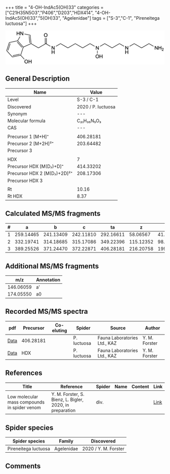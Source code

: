 +++
title = "4-OH-IndAc5(OH)33"
categories = ["C21H35N5O3","P406","D203","HDX414",
"4-OH-IndAc5(OH)33","5(OH)33",
"Agelenidae"]
tags = ["S-3","C-1",
"Pireneitega luctuosa"]
+++

![](/img/4-OH-IndAc5(OH)33.png)

## General Description

| Name                       | Value              |
|----------------------------|--------------------|
| Level                      | S-3 / C-1          |
| Discovered                 | 2020 / P. luctuosa |
| Synonym                    | ---                |
| Molecular formula          | C₂₁H₃₅N₅O₃                   |
| CAS                        | ---                |
|                            |                    |
| Precursor 1 [M+H]⁺         | 406.28181                   |
| Precursor 2 [M+2H]²⁺       | 203.64482                   |
| Precursor 3                |                    |
|                            |                    |
| HDX                        | 7                   |
| Precursor HDX   [M(D₇)+D]⁺   | 414.33202                   |
| Precursor HDX 2 [M(D₇)+2D]²⁺ | 208.17306                   |
| Precursor HDX 3            |                    |
|                            |                    |
| Rt                         | 10.16                   |
| Rt HDX                     | 8.37                   |

## Calculated MS/MS fragments

| # | a         | b         | c         | ta        | z         | y         | tz        |
|---|-----------|-----------|-----------|-----------|-----------|-----------|-----------|
| 1 | 259.14465 | 241.13409 | 242.11810 | 292.16611 | 58.06567 | 41.03912 | 75.09222 |
| 2 | 332.19741 | 314.18685 | 315.17086 | 349.22396 | 115.12352 | 98.09697 | 148.14498 |
| 3 | 389.25526 | 371.24470 | 372.22871 | 406.28181 | 216.20758 | 199.18103 | 233.23413 |

## Additional MS/MS fragments

| m/z | Annotation |
|-----|------------|
| 146.06059    | a'   |
| 174.05550    | a0   |

## Recorded MS/MS spectra

| pdf                                             | Precursor | Co-eluting | Spider      | Source                       | Author        |
|-------------------------------------------------|-----------|------------|-------------|------------------------------|---------------|
| [Data](/pdf/P-luctuosa/406_4-OH-IndAc5(OH)33_Pl.pdf) | 406.28181 |           | P. luctuosa | Fauna Laboratories Ltd., KAZ | Y. M. Forster |
| [Data](/pdf/P-luctuosa/406_4-OH-IndAc5(OH)33_Pl_HDX.pdf) | HDX |           | P. luctuosa | Fauna Laboratories Ltd., KAZ | Y. M. Forster |


## References

| Title | Reference | Spider | Name | Content | Link |
|-------|-----------|--------|------|---------|------|
| Low molecular mass compounds in spider venom      | Y. M. Forster, S. Bienz, L. Bigler, 2020, in preparation          | div.       |   |   | [Link](unknown) |

## Spider species

| Spider species     | Family     | Discovered           |
|--------------------|------------|----------------------|
| Pireneitega luctuosa | Agelenidae | 2020 / Y. M. Forster |


## Comments